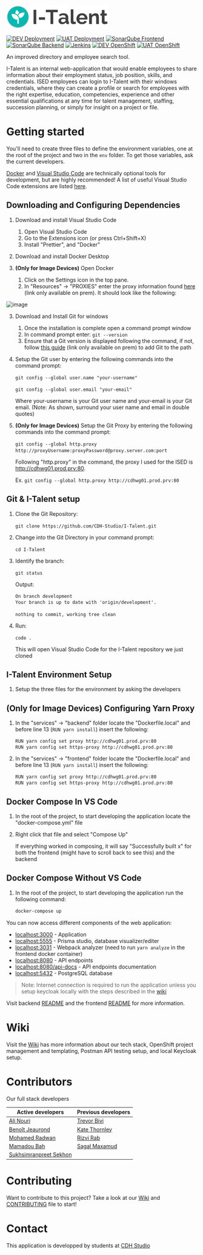 ﻿<img src="services/frontend/src/assets/I-talent-logo-light.png" alt="I-Talent Logo" width="270" />

[![DEV Deployment](https://img.shields.io/badge/Access%20Application-DEV-gray?logo=react&logoColor=white&style=for-the-badge&labelColor=green)](http://italent-development.apps.dev.ocp-dev.ised-isde.canada.ca/)
[![UAT Deployment](https://img.shields.io/badge/Access%20Application-UAT-gray?logo=react&logoColor=white&style=for-the-badge&labelColor=green)](http://italent-uat.apps.dev.ocp-dev.ised-isde.canada.ca/)
[![SonarQube Frontend](https://img.shields.io/badge/SonarQube-Frontend-blue?logo=sonarqube&logoColor=white&style=for-the-badge)](https://sonarqube-ised-ci.apps.dev.ocp-dev.ised-isde.canada.ca/dashboard?id=ITalent-frontend)
[![SonarQube Backend](https://img.shields.io/badge/SonarQube-Backend-blue?logo=sonarqube&logoColor=white&style=for-the-badge)](https://sonarqube-ised-ci.apps.dev.ocp-dev.ised-isde.canada.ca/dashboard?id=ITalent-backend)
[![Jenkins](https://img.shields.io/badge/Jenkins-gray?logo=jenkins&logoColor=white&style=for-the-badge)](https://cicd.ised-isde.canada.ca/job/DSD/job/I-Talent/job/I-Talent/)
[![DEV OpenShift](https://img.shields.io/badge/OpenShift%20Management-DEV-gray?logo=red-hat-open-shift&style=for-the-badge&labelColor=red)](https://console-openshift-console.apps.dev.ocp-dev.ised-isde.canada.ca/topology/ns/italent-development/graph)
[![UAT OpenShift](https://img.shields.io/badge/OpenShift%20Management-UAT-gray?logo=red-hat-open-shift&style=for-the-badge&labelColor=red)](https://console-openshift-console.apps.dev.ocp-dev.ised-isde.canada.ca/topology/ns/mytalent/graph)

An improved directory and employee search tool.

I-Talent is an internal web-application that would enable employees to share information about their employment status, job position, skills, and credentials. ISED employees can login to I-Talent with their windows credentials, where they can create a profile or search for employees with the right expertise, education, competencies, experience and other essential qualifications at any time for talent management, staffing, succession planning, or simply for insight on a project or file.

# Getting started

You'll need to create three files to define the environment variables, one at the root of the project and two in the `env` folder. To get those variables, ask the current developers.

[Docker](https://www.docker.com/) and [Visual Studio Code](https://code.visualstudio.com/) are technically optional tools for development, but are highly recommended! A list of useful Visual Studio Code extensions are listed [here](https://github.com/CDH-Studio/I-Talent/wiki/Tech-stack#useful-visual-studio-code-extensions).

## Downloading and Configuring Dependencies

1. Download and install Visual Studio Code

   1. Open Visual Studio Code
   2. Go to the Extensions icon (or press Ctrl+Shift+X)
   3. Install "Prettier", and "Docker"

2. Download and install Docker Desktop

3. **(Only for Image Devices)** Open Docker
   1. Click on the Settings icon in the top pane.
   2. In "Resources" -> "PROXIES" enter the proxy information found [here](https://asbscr.ic.gc.ca/scm/projects/CIODD/repos/cio-developer-handbook/browse/chapters/01-local-workstation-setup.md#docker) (link only available on prem).
      It should look like the following:

![image](https://user-images.githubusercontent.com/47506745/103776084-f1157400-4ffc-11eb-8aa1-3b895846fa0a.png)

3. Download and Install Git for windows

   1. Once the installation is complete open a command prompt window
   2. In command prompt enter: `git --version`
   3. Ensure that a Git version is displayed following the command, if not, follow [this guide](https://asbscr.ic.gc.ca/scm/projects/CIODD/repos/cio-developer-handbook/browse/chapters/01-local-workstation-setup.md#git-settings) (link only available on prem) to add Git to the path

4. Setup the Git user by entering the following commands into the command prompt:

   `git config --global user.name "your-username"`

   `git config --global user.email "your-email"`

   Where your-username is your Git user name and your-email is your Git email. (Note: As shown, surround your user name and email in double quotes)

5. **(Only for Image Devices)** Setup the Git Proxy by entering the following commands into the command prompt:

   `git config --global http.proxy http://proxyUsername:proxyPassword@proxy.server.com:port`

   Following "http.proxy" in the command, the proxy I used for the ISED is http://cdhwg01.prod.prv:80.

   Ex. `git config --global http.proxy http://cdhwg01.prod.prv:80`

## Git & I-Talent setup

1. Clone the Git Repository:

   `git clone https://github.com/CDH-Studio/I-Talent.git`

2. Change into the Git Directory in your command prompt:

   `cd I-Talent`

3. Identify the branch:

   `git status`

   Output:

   ```
   On branch development
   Your branch is up to date with 'origin/development'.

   nothing to commit, working tree clean
   ```

4. Run:

   `code . `

   This will open Visual Studio Code for the I-Talent repository we just cloned

## I-Talent Environment Setup

1. Setup the three files for the environment by asking the developers

## **(Only for Image Devices)** Configuring Yarn Proxy

1. In the "services" -> "backend" folder locate the "Dockerfile.local" and before line 13 (`RUN yarn install`) insert the following:

   ```
   RUN yarn config set proxy http://cdhwg01.prod.prv:80
   RUN yarn config set https-proxy http://cdhwg01.prod.prv:80
   ```

2. In the "services" -> "frontend" folder locate the "Dockerfile.local" and before line 13 (`RUN yarn install`) insert the following:

   ```
   RUN yarn config set proxy http://cdhwg01.prod.prv:80
   RUN yarn config set https-proxy http://cdhwg01.prod.prv:80
   ```

## Docker Compose In VS Code

1. In the root of the project, to start developing the application locate the "docker-compose.yml" file

2. Right click that file and select "Compose Up"

   If everything worked in composing, it will say "Successfully built x" for both the frontend (might have to scroll back to see this) and the backend

## Docker Compose Without VS Code

1. In the root of the project, to start developing the application run the following command:

   ```bash
   docker-compose up
   ```

You can now access different components of the web application:

- [localhost:3000](http://localhost:3000) - Application
- [localhost:5555](http://localhost:5555) - Prisma studio, database visualizer/editer
- [localhost:3031](http://localhost:3031) - Webpack analyzer (need to run `yarn analyze` in the frontend docker container)
- [localhost:8080](http://localhost:8080) - API endpoints
- [localhost:8080/api-docs](http://localhost:8080/api-docs) - API endpoints documentation
- [localhost:5432](http://localhost:5432) - PostgreSQL database

> Note: Internet connection is required to run the application unless you setup keycloak locally with the steps described in the [wiki](https://github.com/CDH-Studio/I-Talent/wiki/Local-Keycloak-setup)

Visit backend [README](services/backend/README.md) and the frontend [README](services/frontend/README.md) for more information.

# Wiki

Visit the [Wiki](https://github.com/CDH-Studio/UpSkill/wiki) has more information about our tech stack, OpenShift project management and templating, Postman API testing setup, and local Keycloak setup.

# Contributors

Our full stack developers

| **Active developers**                                             | **Previous developers**                                           |
| ----------------------------------------------------------------- | ----------------------------------------------------------------- |
| [Ali Nouri](https://www.linkedin.com/in/a-nouri/)                 | [Trevor Bivi](https://www.linkedin.com/in/trevor-bivi-736181193/) |
| [Benoît Jeaurond](https://www.linkedin.com/in/benoit-jeaurond/)   | [Kate Thornley](https://www.linkedin.com/in/kate-a-w-thornley/)   |
| [Mohamed Radwan](https://www.linkedin.com/in/mo-radwan/)          | [Rizvi Rab](https://www.linkedin.com/in/rizvi-rab-370327160/)     |
| [Mamadou Bah](https://www.linkedin.com/in/mamadou-bah-9962a711b/) | [Sagal Maxamud](https://www.linkedin.com/in/s-glmxmd/)            |
| [Sukhsimranpreet Sekhon](https://www.linkedin.com/in/sukhusekhon/)

# Contributing

Want to contribute to this project? Take a look at our [Wiki](https://github.com/CDH-Studio/UpSkill/wiki) and [CONTRIBUTING](CONTRIBUTING.md) file to start!

# Contact

This application is developped by students at [CDH Studio](https://cdhstudio.ca/)
